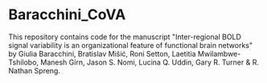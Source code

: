 # Baracchini_CoVA
This repository contains code for the manuscript "Inter-regional BOLD signal variability is an organizational feature of functional brain networks" by Giulia Baracchini, Bratislav Mišić, Roni Setton, Laetitia Mwilambwe-Tshilobo, Manesh Girn, Jason S. Nomi, Lucina Q. Uddin, Gary R. Turner & R. Nathan Spreng.
